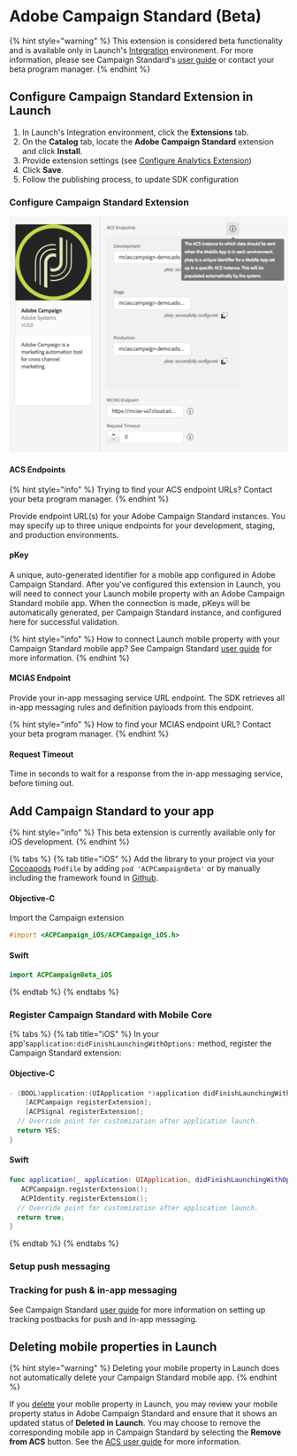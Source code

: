 # Adobe Campaign Standard \(Beta\)

{% hint style="warning" %}
This extension is considered beta functionality and is available only in Launch's [Integration](http://launch-integration.adobe.com) environment. For more information, please see Campaign Standard's [user guide](https://helpx.adobe.com/campaign/standard/administration/using/configuring-a-mobile-application-using-sdk-v5.html) or contact your beta program manager.
{% endhint %}

## Configure Campaign Standard Extension in Launch

1. In Launch's Integration environment, click the **Extensions** tab.
2. On the **Catalog** tab, locate the **Adobe Campaign Standard** extension and click **Install**.
3. Provide extension settings \(see [Configure Analytics Extension](https://aep-sdks.gitbook.io/docs/using-mobile-extensions/adobe-analytics#configure-analytics-extension)\)
4. Click **Save**.
5. Follow the publishing process, to update SDK configuration

### Configure Campaign Standard Extension

![Adobe Campaign Standard Extension Configuration](../.gitbook/assets/screen-shot-2018-10-21-at-9.28.39-pm.png)

#### ACS Endpoints

{% hint style="info" %}
Trying to find your ACS endpoint URLs? Contact your beta program manager.
{% endhint %}

Provide endpoint URL\(s\) for your Adobe Campaign Standard instances. You may specify up to three unique endpoints for your development, staging, and production environments.

#### pKey

A unique, auto-generated identifier for a mobile app configured in Adobe Campaign Standard. After you've configured this extension in Launch, you will need to connect your Launch mobile property with an Adobe Campaign Standard mobile app. When the connection is made, pKeys will be automatically generated, per Campaign Standard instance, and configured here for successful validation.

{% hint style="info" %}
How to connect Launch mobile property with your Campaign Standard mobile app? See Campaign Standard [user guide](https://helpx.adobe.com/campaign/standard/administration/using/configuring-a-mobile-application-using-sdk-v5.html#setting-up-your-adobe-launch-application-in-adobe-campaign) for more information.
{% endhint %}

#### MCIAS Endpoint

Provide your in-app messaging service URL endpoint. The SDK retrieves all in-app messaging rules and definition payloads from this endpoint.

{% hint style="info" %}
How to find your MCIAS endpoint URL? Contact your beta program manager.
{% endhint %}

#### Request Timeout

Time in seconds to wait for a response from the in-app messaging service, before timing out.

## Add Campaign Standard to your app

{% hint style="info" %}
This beta extension is currently available only for iOS development.
{% endhint %}

{% tabs %}
{% tab title="iOS" %}
Add the library to your project via your [Cocoapods](https://cocoapods.org/pods/ACPCampaignBeta) `Podfile` by adding `pod 'ACPCampaignBeta'` or by manually including the framework found in [Github](https://github.com/Adobe-Marketing-Cloud/acp-sdks/releases/tag/v1.0.2beta-ACPCampaign).

#### Objective-C

Import the Campaign extension

```objectivec
#import <ACPCampaign_iOS/ACPCampaign_iOS.h>
```

#### Swift

```swift
import ACPCampaignBeta_iOS
```
{% endtab %}
{% endtabs %}

### Register Campaign Standard with Mobile Core

{% tabs %}
{% tab title="iOS" %}
In your app's`application:didFinishLaunchingWithOptions:` method, register the Campaign Standard extension:

#### Objective-C <a id="objective-c-1"></a>

```objectivec
- (BOOL)application:(UIApplication *)application didFinishLaunchingWithOptions:(NSDictionary *)launchOptions {
    [ACPCampaign registerExtension];
    [ACPSignal registerExtension];
  // Override point for customization after application launch.
  return YES;
}
```

#### Swift

```swift
func application(_ application: UIApplication, didFinishLaunchingWithOptions launchOptions: [UIApplication.LaunchOptionsKey: Any]?) -> Bool {
   ACPCampaign.registerExtension();
   ACPIdentity.registerExtension();
  // Override point for customization after application launch.
  return true;
}
```
{% endtab %}
{% endtabs %}

### Setup push messaging



### Tracking for push & in-app messaging

See Campaign Standard [user guide](https://helpx.adobe.com/campaign/standard/administration/using/configuring-a-mobile-application-using-sdk-v5.html#configuring-your-application-in-adobe-launch) for more information on setting up tracking postbacks for push and in-app messaging.

## Deleting mobile properties in Launch

{% hint style="warning" %}
Deleting your mobile property in Launch does not automatically delete your Campaign Standard mobile app.
{% endhint %}

If you [delete](https://docs.adobelaunch.com/administration/companies-and-properties#delete-a-property) your mobile property in Launch, you may review your mobile property status in Adobe Campaign Standard and ensure that it shows an updated status of **Deleted in Launch**. You may choose to remove the corresponding mobile app in Campaign Standard by selecting the **Remove from ACS** button. See the [ACS user guide](https://helpx.adobe.com/campaign/standard/administration/using/configuring-a-mobile-application-using-sdk-v5.html#deleting-your-adobe-launch-application) for more information.

